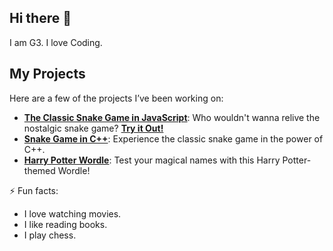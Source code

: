 ## Hi there 👋
I am G3. I love Coding.

## My Projects

Here are a few of the projects I’ve been working on:

- [**The Classic Snake Game in JavaScript**](https://github.com/g3gitt/SnakeGameJs): Who wouldn't wanna relive the nostalgic snake game? [**Try it Out!**](https://snake-game-js-sigma.vercel.app/)
- [**Snake Game in C++**](https://github.com/g3gitt/SnakeGame): Experience the classic snake game in the power of C++.
- [**Harry Potter Wordle**](https://github.com/g3gitt/HarryPotterWordle): Test your magical names with this Harry Potter-themed Wordle!



⚡ Fun facts:
- I love watching movies.
- I like reading books.
- I play chess.
  
  

